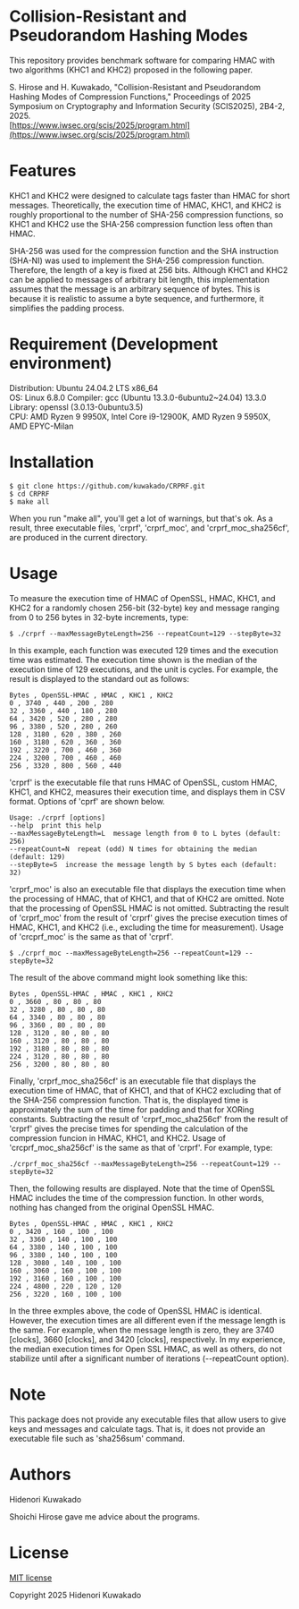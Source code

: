 # Collision-Resistant and Pseudorandom Hashing Modes

This repository provides benchmark software for comparing HMAC with two algorithms (KHC1 and KHC2) proposed in the following paper.

S. Hirose and H. Kuwakado,
"Collision-Resistant and Pseudorandom Hashing Modes of Compression Functions,"
Proceedings of 2025 Symposium on Cryptography and Information Security (SCIS2025),
2B4-2, 2025.  
[https://www.iwsec.org/scis/2025/program.html](https://www.iwsec.org/scis/2025/program.html)

# Features

KHC1 and KHC2 were designed to calculate tags faster than HMAC for short messages.
Theoretically, the execution time of HMAC, KHC1, and KHC2 is roughly proportional to the number of SHA-256 compression functions, so KHC1 and KHC2 use the SHA-256 compression function less often than HMAC.

SHA-256 was used for the compression function and the SHA instruction (SHA-NI) was used to implement the SHA-256 compression function. Therefore, the length of a key is fixed at 256 bits. Although KHC1 and KHC2 can be applied to messages of arbitrary bit length, this implementation assumes that the message is an arbitrary sequence of bytes. This is because it is realistic to assume a byte sequence, and furthermore, it simplifies the padding process.


# Requirement (Development environment)

Distribution: Ubuntu 24.04.2 LTS x86_64  
OS: Linux 6.8.0 
Compiler: gcc (Ubuntu 13.3.0-6ubuntu2~24.04) 13.3.0  
Library: openssl (3.0.13-0ubuntu3.5)  
CPU: AMD Ryzen 9 9950X, Intel Core i9-12900K, AMD Ryzen 9 5950X, AMD EPYC-Milan


# Installation

```shell-session
$ git clone https://github.com/kuwakado/CRPRF.git
$ cd CRPRF
$ make all 
```
When you run "make all", you'll get a lot of warnings, but that's ok.
As a result, three executable files, 'crprf', 'crprf_moc', and 'crprf_moc_sha256cf', are produced in the current directory.

# Usage

To measure the execution time of HMAC of OpenSSL, HMAC, KHC1, and KHC2 for a randomly chosen 256-bit (32-byte) key and message ranging from 0 to 256 bytes in 32-byte increments, type:

```shell-session
$ ./crprf --maxMessageByteLength=256 --repeatCount=129 --stepByte=32
```

In this example, each function was executed 129 times and the execution time was estimated. The execution time shown is the median of the execution time of 129 executions, and the unit is cycles.
For example, the result is displayed to the standard out as follows:

```batch
Bytes , OpenSSL-HMAC , HMAC , KHC1 , KHC2
0 , 3740 , 440 , 200 , 280
32 , 3360 , 440 , 180 , 280
64 , 3420 , 520 , 280 , 280
96 , 3380 , 520 , 280 , 260
128 , 3180 , 620 , 380 , 260
160 , 3180 , 620 , 360 , 360
192 , 3220 , 700 , 460 , 360
224 , 3200 , 700 , 460 , 460
256 , 3320 , 800 , 560 , 440
```

'crprf' is the executable file that runs HMAC of OpenSSL, custom HMAC, KHC1, and KHC2, measures their execution time, and displays them in CSV format. Options of 'cprf' are shown below.

```batch
Usage: ./crprf [options]
--help  print this help
--maxMessageByteLength=L  message length from 0 to L bytes (default: 256)
--repeatCount=N  repeat (odd) N times for obtaining the median  (default: 129)
--stepByte=S  increase the message length by S bytes each (default: 32)
```

'crprf_moc' is also an executable file that displays the execution time when the processing of HMAC, that of KHC1, and that of KHC2 are omitted. 
Note that the processing of OpenSSL HMAC is not omitted.
Subtracting the result of 'crprf_moc' from the result of 'crprf' gives the precise execution times of HMAC, KHC1, and KHC2 (i.e., excluding the time for measurement).
Usage of 'crcprf_moc' is the same as that of 'crprf'.

```shell-session
$ ./crprf_moc --maxMessageByteLength=256 --repeatCount=129 --stepByte=32
```
The result of the above command might look something like this:

```batch
Bytes , OpenSSL-HMAC , HMAC , KHC1 , KHC2
0 , 3660 , 80 , 80 , 80
32 , 3280 , 80 , 80 , 80
64 , 3340 , 80 , 80 , 80
96 , 3360 , 80 , 80 , 80
128 , 3120 , 80 , 80 , 80
160 , 3120 , 80 , 80 , 80
192 , 3180 , 80 , 80 , 80
224 , 3120 , 80 , 80 , 80
256 , 3200 , 80 , 80 , 80
```

Finally, 'crprf_moc_sha256cf' is an executable file that displays the execution time of HMAC, that of KHC1, and that of KHC2 excluding that of the SHA-256 compression function.
That is, the displayed time is approximately the sum of the time for padding and that for XORing constants.
Subtracting the result of 'crprf_moc_sha256cf' from the result of 'crprf' gives the precise times for spending the calculation of the compression funcion in HMAC, KHC1, and KHC2.
Usage of 'crcprf_moc_sha256cf' is the same as that of 'crprf'.
For example, type:

```shell-session
./crprf_moc_sha256cf --maxMessageByteLength=256 --repeatCount=129 --stepByte=32
```

Then, the following results are displayed.
Note that the time of OpenSSL HMAC includes the time of the compression function.
In other words, nothing has changed from the original OpenSSL HMAC.

```batch
Bytes , OpenSSL-HMAC , HMAC , KHC1 , KHC2
0 , 3420 , 160 , 100 , 100
32 , 3360 , 140 , 100 , 100
64 , 3380 , 140 , 100 , 100
96 , 3380 , 140 , 100 , 100
128 , 3080 , 140 , 100 , 100
160 , 3060 , 160 , 100 , 100
192 , 3160 , 160 , 100 , 100
224 , 4800 , 220 , 120 , 120
256 , 3220 , 160 , 100 , 100
```

In the three exmples above, the code of OpenSSL HMAC is identical.
However, the execution times are all different even if the message length is the same.
For example, when the message length is zero, they are 3740  [clocks], 3660 [clocks], and 3420 [clocks], respectively.
In my experience, the median execution times for Open SSL HMAC, as well as others, do not stabilize until after a significant number of iterations (--repeatCount option).


# Note

This package does not provide any executable files that allow users to give keys and messages and calculate tags. That is, it does not provide an executable file such as 'sha256sum' command.


# Authors

Hidenori Kuwakado

Shoichi Hirose gave me advice about the programs.


# License

[MIT license](https://opensource.org/license/mit)

Copyright 2025  Hidenori Kuwakado



